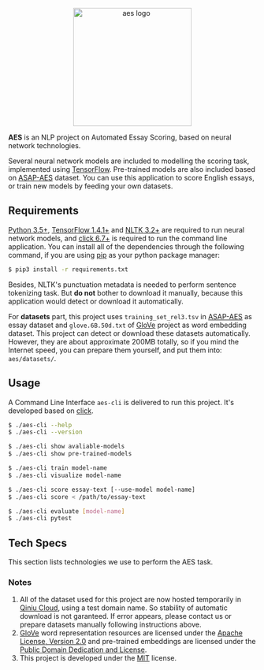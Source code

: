 <p align="center"><img src="http://p2u3jfd2o.bkt.clouddn.com/images/logo.png" width="240" alt="aes logo"></p>

**AES** is an NLP project on Automated Essay Scoring, based on neural network technologies.

<!-- **Authors**: Quincy Liang (mblquincy@outlook.com) and Jiancong Gao (TODO: email) -->

Several neural network models are included to modelling the scoring task, implemented using [TensorFlow](https://tensorflow.org). Pre-trained models are also included based on [ASAP-AES](https://www.kaggle.com/c/asap-aes/) dataset. You can use this application to score English essays, or train new models by feeding your own datasets.

## Requirements

[Python 3.5+](https://python.org), [TensorFlow 1.4.1+](https://tensorflow.org) and [NLTK 3.2+](http://www.nltk.org) are required to run neural network models, and [click 6.7+](http://click.pocoo.org/6/) is required to run the command line application. You can install all of the dependencies through the following command, if you are using [pip](https://pip.pypa.io/) as your python package manager:
```bash
$ pip3 install -r requirements.txt
```

Besides, NLTK's punctuation metadata is needed to perform sentence tokenizing task. But **do not** bother to download it manually, because this application would detect or download it automatically.

For **datasets** part, this project uses `training_set_rel3.tsv` in [ASAP-AES](https://www.kaggle.com/c/asap-aes/) as essay dataset and `glove.6B.50d.txt` of [GloVe](https://github.com/stanfordnlp/GloVe) project as word embedding dataset. This project can detect or download these datasets automatically. However, they are about approximate 200MB totally, so if you mind the Internet speed, you can prepare them yourself, and put them into: `aes/datasets/`.

## Usage

A Command Line Interface `aes-cli` is delivered to run this project. It's developed based on [click](http://click.pocoo.org/6/).

```bash
$ ./aes-cli --help
$ ./aes-cli --version

$ ./aes-cli show avaliable-models
$ ./aes-cli show pre-trained-models

$ ./aes-cli train model-name
$ ./aes-cli visualize model-name

$ ./aes-cli score essay-text [--use-model model-name]
$ ./aes-cli score < /path/to/essay-text

$ ./aes-cli evaluate [model-name]
$ ./aes-cli pytest
```

## Tech Specs

This section lists technologies we use to perform the AES task.


### Notes

1. All of the dataset used for this project are now hosted temporarily in [Qiniu Cloud](https://qiniu.com), using a test domain name. So stability of automatic download is not garanteed. If error appears, please contact us or prepare datasets manually following instructions above.
2. [GloVe](https://github.com/stanfordnlp/GloVe) word representation resources are licensed under the [Apache License, Version 2.0](https://www.apache.org/licenses/LICENSE-2.0) and pre-trained embeddings are licensed under the [Public Domain Dedication and License](https://opendatacommons.org/licenses/pddl/).
3. This project is developed under the [MIT](https://mit-license.org) license.
